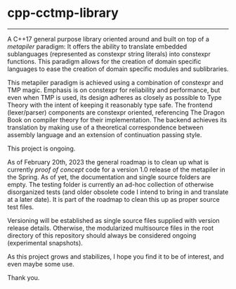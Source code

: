 # cpp-cctmp-library
-------------------

A C++17 general purpose library oriented around and built on top of a *metapiler*
paradigm: It offers the ability to translate embedded sublanguages (represented as
constexpr string literals) into constexpr functions. This paradigm allows for
the creation of domain specific languages to ease the creation of domain specific
modules and sublibraries.

This metapiler paradigm is achieved using a combination of constexpr and TMP magic.
Emphasis is on constexpr for reliability and performance, but even when TMP is used,
its design adheres as closely as possible to Type Theory with the intent of keeping
it reasonably type safe. The frontend (lexer/parser) components are constexpr oriented,
referencing The Dragon Book on compiler theory for their implementation. The backend
achieves its translation by making use of a theoretical correspondence between assembly
language and an extension of continuation passing style.

This project is ongoing.

As of February 20th, 2023 the general roadmap is to clean up what is currently
*proof of concept* code for a version 1.0 release of the metapiler in the Spring.
As of yet, the documentation and single source folders are empty. The testing folder
is currently an ad-hoc collection of otherwise disorganized tests (and older obsolete
code I intend to bring in and translate at a later date). It is part of the roadmap
to clean this up as proper source test files.

Versioning will be established as single source files supplied with version release details.
Otherwise, the modularized multisource files in the root directory of this repository should
always be considered ongoing (experimental snapshots).

As this project grows and stabilizes, I hope you find it to be of interest, and even maybe some use.

Thank you.

